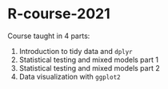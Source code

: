 # R-course-2021
Course taught in 4 parts: 
1. Introduction to tidy data and `dplyr`
2. Statistical testing and mixed models part 1 
3. Statistical testing and mixed models part 2
4. Data visualization with `ggplot2`
